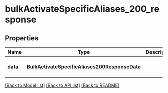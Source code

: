 # bulkActivateSpecificAliases_200_response

## Properties
Name | Type | Description | Notes
------------ | ------------- | ------------- | -------------
**data** | [**BulkActivateSpecificAliases200ResponseData**](BulkActivateSpecificAliases200ResponseData.md) |  | [optional] [default to null]

[[Back to Model list]](../README.md#documentation-for-models) [[Back to API list]](../README.md#documentation-for-api-endpoints) [[Back to README]](../README.md)


